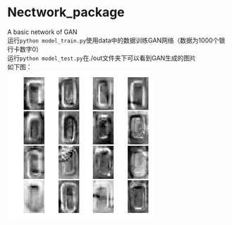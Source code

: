 # Nectwork_package
A basic network of GAN<br>
运行`python model_train.py`使用data中的数据训练GAN网络（数据为1000个银行卡数字0）<br>
运行`python model_test.py`在./out文件夹下可以看到GAN生成的图片<br>
如下图：<br>
![](https://github.com/JK-Rao/Nectwork_package/blob/master/out/00000000.png)
